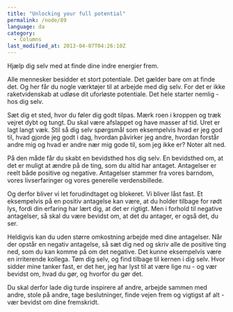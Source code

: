 ```yaml
---
title: "Unlocking your full potential"
permalink: /node/89
language: da
category:
  - Columns
last_modified_at: 2013-04-07T04:26:10Z
---
```


Hjælp dig selv med at finde dine indre energier frem.

Alle mennesker besidder et stort potentiale. Det gælder bare om at finde det. Og her får du nogle værktøjer til at arbejde med dig selv. For det er ikke raketvidenskab at udløse dit uforløste potentiale. Det hele starter nemlig - hos dig selv.



Sæt dig et sted, hvor du føler dig godt tilpas. Mærk roen i kroppen og træk vejret dybt og tungt. Du skal være afslappet og have masser af tid. Uret er lagt langt væk. Stil så dig selv spørgsmål som eksempelvis hvad er jeg god til, hvad gjorde jeg godt i dag, hvordan påvirker jeg andre, hvordan forstår andre mig og hvad er andre nær mig gode til, som jeg ikke er? Noter alt ned.



På den måde får du skabt en bevidsthed hos dig selv. En bevidsthed om, at det er muligt at ændre på de ting, som du altid har antaget. Antagelser er reelt både positive og negative. Antagelser stammer fra vores barndom, vores livserfaringer og vores generelle verdensbillede.



Og derfor bliver vi let forudindtaget og blokeret. Vi bliver låst fast. Et eksempelvis på en positiv antagelse kan være, at du holder tilbage for rødt lys, fordi din erfaring har lært dig, at det er rigtigt. Men i forhold til negative antagelser, så skal du være bevidst om, at det du antager, er også det, du ser.



Heldigvis kan du uden større omkostning arbejde med dine antagelser. Når der opstår en negativ antagelse, så sæt dig ned og skriv alle de positive ting ned, som du kan komme på om det negative. Det kunne eksempelvis være en irriterende kollega. Tøm dig selv, og find tilbage til kernen i dig selv. Hvor sidder mine tanker fast, er det her, jeg har lyst til at være lige nu - og vær bevidst om, hvad du gør, og hvorfor du gør det.



Du skal derfor lade dig turde inspirere af andre, arbejde sammen med andre, stole på andre, tage beslutninger, finde vejen frem og vigtigst af alt - vær bevidst om dine fremskridt.
